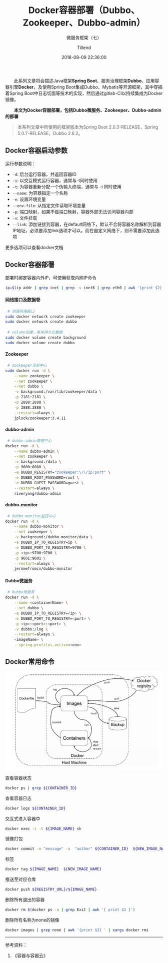﻿---
layout:     post
title:      "Docker容器部署（Dubbo、Zookeeper、Dubbo-admin）"
subtitle:   "微服务框架（七）"
date:       2018-08-09 22:36:00
author:     "Tillend"
catalog:      true
header-img: "img/post-bg-alitrip.jpg"
tags:
    - Docker
    - Dubbo
    - Zookeeper
    
---

　　此系列文章将会描述Java框架**Spring Boot**、服务治理框架**Dubbo**、应用容器引擎**Docker**，及使用Spring Boot集成Dubbo、Mybatis等开源框架，其中穿插着Spring Boot中日志切面等技术的实现，然后通过gitlab-CI以持续集成为Docker镜像。

　　**本文为Docker容器部署，包括Dubbo微服务、Zookeeper、Dubbo-admin的部署**

> 本系列文章中所使用的框架版本为Spring Boot 2.0.3-RELEASE，Spring 5.0.7-RELEASE，Dubbo 2.6.2。


## Docker容器启动参数

运行参数说明：

- `-d`: 后台运行容器，并返回容器ID
- `-i`: 以交互模式运行容器，通常与-t同时使用
- `-t`: 为容器重新分配一个伪输入终端，通常与 -i 同时使用
- `--name`: 为容器指定一个名称
- `-e`: 设置环境变量
- `--env-file`: 从指定文件读取环境变量
- `-p`: 端口映射，如果不做端口映射，容器外部无法访问容器内部
- `-v`: 文件挂载
- `--link`: 添加链接到容器，在default网络下，默认不会将容器名称解析到容器IP地址，必须要添加link选项才可以。而在自定义网络下，则不需要添加此选项

更多选项可以查看docker文档

## Docker容器部署

部署时绑定容器内外IP，可使用获取内网IP命令
```bash
ip=$(ip addr | grep inet | grep -v inet6 | grep eth0 | awk '{print $2}' |awk -F "/" '{print $1}')
```

#### 网络接口及数据卷

```bash
 # 创建网络接口
sudo docker network create zookeeper
sudo docker network create dubbo

 # volumn创建，用来持久化数据
sudo docker volume create background
sudo docker volume create dubbo
```

#### Zookeeper

```bash
 # zookeeper注册中心
sudo docker run -d \
	--name zookeeper \
	--net zookeeper \
	--net dubbo \
	-v background:/var/lib/zookeeper/data \
	-p 2181:2181 \
	-p 2888:2888 \
	-p 3888:3888 \
	--restart=always \
	jplock/zookeeper:3.4.11
```

#### dubbo-admin

```bash
 # dubbo-admin管理中心
docker run -d \
	--name dubbo-admin \
	--net zookeeper \
	-v background:/data \
	-p 9600:8080 \
	-e DUBBO_REGISTRY="zookeeper:\/\/ip:port" \
	-e DUBBO_ROOT_PASSWORD=root \
	-e DUBBO_GUEST_PASSWORD=guest \
	--restart=always \
	riveryang/dubbo-admin
```

#### dubbo-monitor

```bash
 # dubbo-monitor监控中心
docker run -d \
	--name dubbo-monitor \
	--net zookeeper \
	-v background:/dubbo-monitor/data \
	-e DUBBO_IP_TO_REGISTRY=ip \
	-e DUBBO_PORT_TO_REGISTRY=9700 \
	-p <ip>:9700:9700 \
	-p 9601:9601 \
	--restart=always \
	jeromefromcn/dubbo-monitor
```

#### Dubbo微服务
```bash
 # Dubbo微服务
docker run -d \
	--name <containerName> \
	--net dubbo \
	-e DUBBO_IP_TO_REGISTRY=<ip> \
	-e DUBBO_PORT_TO_REGISTRY=<port> \
	-p <ip>:<port>:<port> \
	-v dubbo:/log \
	--restart=always \
	<imageName> \
	--spring.profiles.active=<env>
```

## Docker常用命令

![这里写图片描述](/img/in-post/post-2018-08/docker-command.png)

查看容器状态
```bash
docker ps | grep ${CONTAINER_ID}
```

查看容器日志
```bash
docker logs ${CONTAINER_ID}
```

交互式进入容器中
```bash
docker exec -i -t ${IMAGE_NAME} sh
```

镜像打包
```bash
docker commit -m "message" -a  "author" ${CONTAINER_ID}  ${NEW_IMAGE_NAME}
```

标签
```bash
docker tag ${IMAGE_NAME}  ${NEW_IMAGE_NAME}
```

推送至对应仓库
```bash
docker push ${REGISTRY_URL}/${IMAGE_NAME}
```

删除所有退出的容器
```bash
docker rm $(docker ps -a | grep Exit | awk '{ print $1 }')
```

删除所有名称为none的镜像
```bash
docker images | grep none | awk '{print $3} ' | xargs docker rmi
```


---
参考资料：
1. 《容器与容器云》
